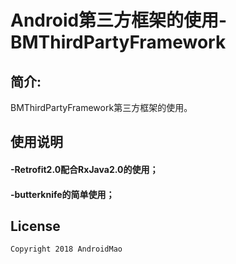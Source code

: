 # Android第三方框架的使用-BMThirdPartyFramework

## 简介:

BMThirdPartyFramework第三方框架的使用。

## 使用说明
#### -Retrofit2.0配合RxJava2.0的使用；
#### -butterknife的简单使用；


License
-------

    Copyright 2018 AndroidMao

  
